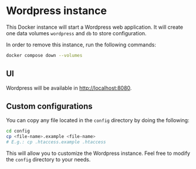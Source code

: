 # Wordpress instance

This Docker instance will start a Wordpress web application.
It will create one data volumes `wordpress` and `db` to store configuration.

In order to remove this instance, run the following commands:

```bash
docker compose down --volumes
```

## UI

Wordpress will be available in [http://localhost:8080](http://localhost:8080).

## Custom configurations

You can copy any file located in the `config` directory by doing the following:

```bash
cd config
cp <file-name>.example <file-name>
# E.g.: cp .htaccess.example .htaccess
```

This will allow you to customize the Wordpress instance. Feel free to modify the
`config` directory to your needs.
